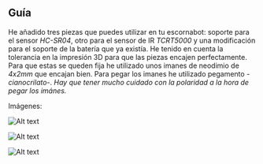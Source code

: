 ## Guía

He añadido tres piezas que puedes utilizar en tu escornabot: soporte para el sensor *HC-SR04*, otro para el sensor de IR *TCRT5000* y una modificación para el soporte de la batería que ya existía. He tenido en cuenta la tolerancia en la impresión 3D para que las piezas encajen perfectamente. Para que estas se queden fija he utilizado unos imanes de neodimio de *4x2mm* que encajan bien. Para pegar los imanes he utilizado pegamento *-cianocrilato-*. *Hay que tener mucho cuidado con la polaridad a la hora de pegar los imánes.*

Imágenes:

![Alt text](./Imágenes/SoporteIR.png "SoporteIR")

![Alt text](./Imágenes/SoporteBateria.png "SoporteBateria")

![Alt text](./Imágenes/SoporteHC-SR04.png "SoporteHC-SR04")
